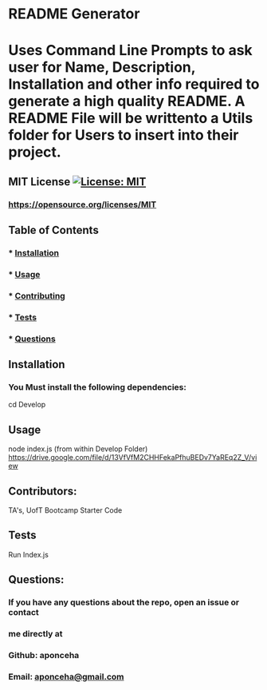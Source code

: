 # README Generator
  # Uses Command Line Prompts to ask user for Name, Description, Installation and other info required to generate a high quality README. A README File will be writtento a Utils folder for Users to insert into their project.

  ## MIT License [![License: MIT](https://img.shields.io/badge/License-MIT-yellow.svg)](https://opensource.org/licenses/MIT)
  ### https://opensource.org/licenses/MIT


  ## Table of Contents
  ### * [Installation](#installation)
  ### * [Usage](#usage)
  ### * [Contributing](#contributing)
  ### * [Tests](#tests)
  ### * [Questions](#questions)
  

  ## Installation
  ### You Must install the following dependencies:
  cd Develop 

  ## Usage
  node index.js (from within Develop Folder)
  https://drive.google.com/file/d/13VfVfM2CHHFekaPfhuBEDv7YaREq2Z_V/view

  ## Contributors:
  TA's, UofT Bootcamp Starter Code

  ## Tests
  Run Index.js

  ## Questions:
  ### If you have any questions about the repo, open an issue or contact 
  ### me directly at
  ### Github: aponceha
  ### Email: aponceha@gmail.com




